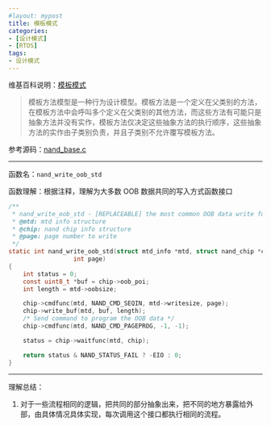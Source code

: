```yaml
---
#layout: mypost
title: 模板模式
categories:
- [设计模式]
- [RTOS]
tags:
- 设计模式
---
```


维基百科说明：[模板模式](https://en.wikipedia.org/wiki/Template_method_pattern)

> 模板方法模型是一种行为设计模型。模板方法是一个定义在父类别的方法，在模板方法中会呼叫多个定义在父类别的其他方法，而这些方法有可能只是抽象方法并没有实作，模板方法仅决定这些抽象方法的执行顺序，这些抽象方法的实作由子类别负责，并且子类别不允许覆写模板方法。

参考源码：[nand_base.c](https://elixir.bootlin.com/linux/v4.1.15/source/drivers/mtd/nand/nand_base.c)

---

函数名：`nand_write_oob_std`

函数理解：根据注释，理解为大多数 OOB 数据共同的写入方式函数接口

```c
/**
 * nand_write_oob_std - [REPLACEABLE] the most common OOB data write function
 * @mtd: mtd info structure
 * @chip: nand chip info structure
 * @page: page number to write
 */
static int nand_write_oob_std(struct mtd_info *mtd, struct nand_chip *chip,
                  int page)
{
    int status = 0;
    const uint8_t *buf = chip->oob_poi;
    int length = mtd->oobsize;

    chip->cmdfunc(mtd, NAND_CMD_SEQIN, mtd->writesize, page);
    chip->write_buf(mtd, buf, length);
    /* Send command to program the OOB data */
    chip->cmdfunc(mtd, NAND_CMD_PAGEPROG, -1, -1);

    status = chip->waitfunc(mtd, chip);

    return status & NAND_STATUS_FAIL ? -EIO : 0;
}
```

---

理解总结：

1. 对于一些流程相同的逻辑，把共同的部分抽象出来，把不同的地方暴露给外部，由具体情况具体实现，每次调用这个接口都执行相同的流程。
